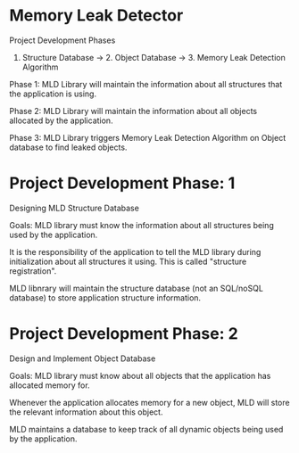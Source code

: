 # Memory Leak Detector

Project Development Phases

1. Structure Database -> 2. Object Database -> 3. Memory Leak Detection Algorithm

Phase 1: MLD Library will maintain the information about all structures that the application is using.

Phase 2: MLD Library will maintain the information about all objects allocated by the application.

Phase 3: MLD Library triggers Memory Leak Detection Algorithm on Object database to find leaked objects.

# Project Development Phase: 1
Designing MLD Structure Database

Goals:
MLD library must know the information about all structures being used by the application.

It is the responsibility of the application to tell the MLD library during initialization about all structures it using. This is called "structure registration".

MLD libnrary will maintain the structure database (not an SQL/noSQL database) to store application structure information.

# Project Development Phase: 2
Design and Implement Object Database

Goals:
MLD library must know about all objects that the application has allocated memory for.

Whenever the application allocates memory for a new object, MLD will store the relevant information about this object.

MLD maintains a database to keep track of all dynamic objects being used by the application.

